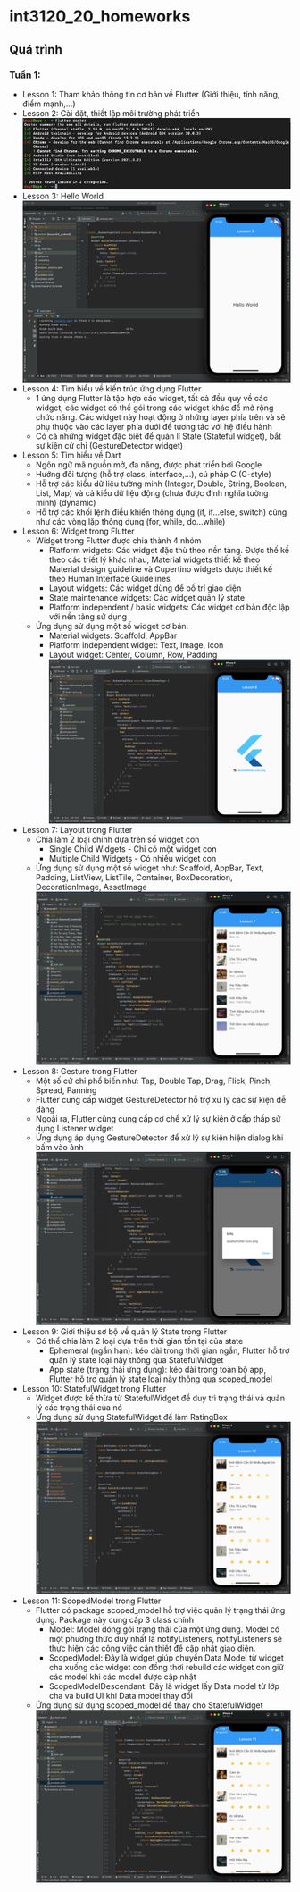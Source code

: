 # int3120_20_homeworks

## Quá trình
### Tuần 1:
- Lesson 1: Tham khảo thông tin cơ bản về Flutter (Giới thiệu, tính năng, điểm mạnh,...)
- Lesson 2: Cài đặt, thiết lập môi trường phát triển
![img.png](imgs/flutter-doctor.png)
- Lesson 3: Hello World
![img.png](imgs/hello-world.png)
- Lesson 4: Tìm hiểu về kiến trúc ứng dụng Flutter
  - 1 ứng dụng Flutter là tập hợp các widget, tất cả đều quy về các widget, các widget có thể gói trong các widget khác để mở rộng chức năng. Các widget này hoạt động ở những layer phía trên và sẽ phụ thuộc vào các layer phía dưới để tương tác với hệ điều hành
  - Có cả những widget đặc biệt để quản lí State (Stateful widget), bắt sự kiện cử chỉ (GestureDetector widget)
- Lesson 5: Tìm hiểu về Dart
  - Ngôn ngữ mã nguồn mở, đa năng, được phát triển bởi Google
  - Hướng đối tượng (hỗ trợ class, interface,...), cú pháp C (C-style)
  - Hỗ trợ các kiểu dữ liệu tường minh (Integer, Double, String, Boolean, List, Map) và cả kiểu dữ liệu động (chưa được định nghĩa tường minh) (dynamic)
  - Hỗ trợ các khối lệnh điều khiển thông dụng (if, if...else, switch) cũng như các vòng lặp thông dụng (for, while, do...while)
- Lesson 6: Widget trong Flutter
  - Widget trong Flutter được chia thành 4 nhóm
    - Platform widgets: Các widget đặc thù theo nền tảng. Được thế kế theo các triết lý khác nhau, Material widgets thiết kế theo Material design guideline và Cupertino widgets được thiết kế theo Human Interface Guidelines
    - Layout widgets: Các widget dùng để bố trí giao diện
    - State maintenance widgets: Các widget quản lý state
    - Platform independent / basic widgets: Các widget cơ bản độc lập với nền tảng sử dụng
  - Ứng dụng sử dụng một số widget cơ bản: 
    - Material widgets: Scaffold, AppBar
    - Platform independent widget: Text, Image, Icon
    - Layout widget: Center, Column, Row, Padding
  ![img.png](imgs/lesson6.png)
- Lesson 7: Layout trong Flutter
  - Chia làm 2 loại chính dựa trên số widget con
    - Single Child Widgets - Chỉ có một widget con
    - Multiple Child Widgets - Có nhiều widget con
  - Ứng dụng sử dụng một số widget như: Scaffold, AppBar, Text, Padding, ListView, ListTile, Container, BoxDecoration, DecorationImage, AssetImage
  ![img.png](imgs/lesson7.png)
- Lesson 8: Gesture trong Flutter
  - Một số cử chỉ phổ biến như: Tap, Double Tap, Drag, Flick, Pinch, Spread, Panning
  - Flutter cung cấp widget GestureDetector hỗ trợ xử lý các sự kiện dễ dàng
  - Ngoài ra, Flutter cũng cung cấp cơ chế xử lý sự kiện ở cấp thấp sử dụng Listener widget
  - Ứng dụng áp dụng GestureDetector để xử lý sự kiện hiện dialog khi bấm vào ảnh
  ![img.png](imgs/lesson8.png)
- Lesson 9: Giới thiệu sơ bộ về quản lý State trong Flutter
  - Có thể chia làm 2 loại dựa trên thời gian tồn tại của state
    - Ephemeral (ngắn hạn): kéo dài trong thời gian ngắn, Flutter hỗ trợ quản lý state loại này thông qua StatefulWidget
    - App state (trạng thái ứng dụng): kéo dài trong toàn bộ app, Flutter hỗ trợ quản lý state loại này thông qua scoped_model
- Lesson 10: StatefulWidget trong Flutter
  - Widget được kế thừa từ StatefulWidget để duy trì trạng thái và quản lý các trạng thái của nó
  - Ứng dụng sử dụng StatefulWidget để làm RatingBox
  ![img.png](imgs/lesson10.png)
- Lesson 11: ScopedModel trong Flutter
  - Flutter có package scoped_model hỗ trợ việc quản lý trạng thái ứng dụng. Package này cung cấp 3 class chính
    - Model: Model đóng gói trạng thái của một ứng dụng. Model có một phương thức duy nhất là notifyListeners, notifyListeners sẽ thực hiện các công việc cần thiết để cập nhật giao diện.
    - ScopedModel: Đây là widget giúp chuyển Data Model từ widget cha xuống các widget con đồng thời rebuild các widget con giữ các model khi các model được cập nhật
    - ScopedModelDescendant: Đây là widget lấy Data model từ lớp cha và build UI khi Data model thay đổi
  - Ứng dụng sử dụng scoped_model để thay cho StatefulWidget
  ![img.png](imgs/lesson11.png)